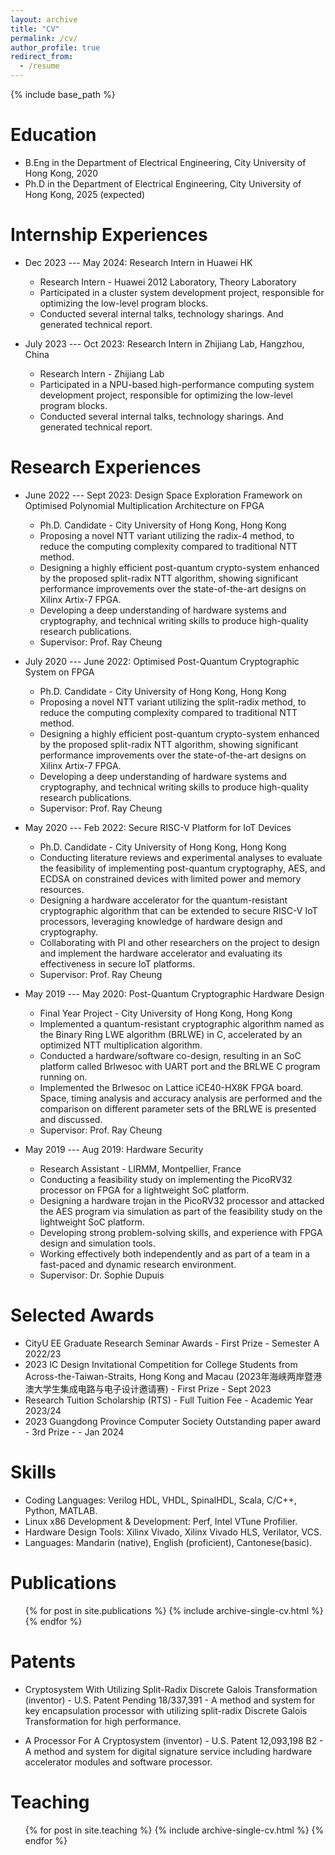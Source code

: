 ```yaml
---
layout: archive
title: "CV"
permalink: /cv/
author_profile: true
redirect_from:
  - /resume
---
```


{% include base_path %}

Education
======
* B.Eng in the Department of Electrical Engineering, City University of Hong Kong, 2020
* Ph.D in the Department of Electrical Engineering, City University of Hong Kong, 2025 (expected)

Internship Experiences
======
* Dec 2023 --- May 2024: Research Intern in Huawei HK
  * Research Intern - Huawei 2012 Laboratory, Theory Laboratory
  * Participated in a cluster system development project, responsible for optimizing the low-level program blocks.
  * Conducted several internal talks, technology sharings. And generated technical report. 

* July 2023 --- Oct 2023: Research Intern in Zhijiang Lab, Hangzhou, China
  * Research Intern - Zhijiang Lab
  * Participated in a NPU-based high-performance computing system development project, responsible for optimizing the low-level program blocks.
  * Conducted several internal talks, technology sharings. And generated technical report. 

Research Experiences
======
* June 2022 --- Sept 2023: Design Space Exploration Framework on Optimised Polynomial Multiplication Architecture on FPGA
  * Ph.D. Candidate - City University of Hong Kong, Hong Kong
  * Proposing a novel NTT variant utilizing the radix-4 method, to reduce the computing complexity compared to traditional NTT method.
  * Designing a highly efficient post-quantum crypto-system enhanced by the proposed split-radix NTT algorithm, showing significant performance improvements over the state-of-the-art designs on Xilinx Artix-7 FPGA.
  * Developing a deep understanding of hardware systems and cryptography, and technical writing skills to produce high-quality research publications. 
  * Supervisor: Prof. Ray Cheung

* July 2020 --- June 2022: Optimised Post-Quantum Cryptographic System on FPGA
  * Ph.D. Candidate - City University of Hong Kong, Hong Kong
  * Proposing a novel NTT variant utilizing the split-radix method, to reduce the computing complexity compared to traditional NTT method.
  * Designing a highly efficient post-quantum crypto-system enhanced by the proposed split-radix NTT algorithm, showing significant performance improvements over the state-of-the-art designs on Xilinx Artix-7 FPGA.
  * Developing a deep understanding of hardware systems and cryptography, and technical writing skills to produce high-quality research publications. 
  * Supervisor: Prof. Ray Cheung

* May 2020 --- Feb 2022: Secure RISC-V Platform for IoT Devices
  * Ph.D. Candidate - City University of Hong Kong, Hong Kong
  * Conducting literature reviews and experimental analyses to evaluate the feasibility of implementing post-quantum cryptography, AES, and ECDSA on constrained devices with limited power and memory resources.
  * Designing a hardware accelerator for the quantum-resistant cryptographic algorithm that can be extended to secure RISC-V IoT processors, leveraging knowledge of hardware design and cryptography.
  * Collaborating with PI and other researchers on the project to design and implement the hardware accelerator and evaluating its effectiveness in secure IoT platforms.
  * Supervisor: Prof. Ray Cheung

* May 2019 --- May 2020: Post-Quantum Cryptographic Hardware Design
  * Final Year Project - City University of Hong Kong, Hong Kong
  * Implemented a quantum-resistant cryptographic algorithm named as the Binary Ring LWE algorithm (BRLWE) in C, accelerated by an optimized NTT multiplication algorithm.
  * Conducted a hardware/software co-design, resulting in an SoC platform called Brlwesoc with UART port and the BRLWE C program running on.
  * Implemented the Brlwesoc on Lattice iCE40-HX8K FPGA board. Space, timing analysis and accuracy analysis are performed and the comparison on different parameter sets of the BRLWE is presented and discussed.
  * Supervisor: Prof. Ray Cheung

* May 2019 --- Aug 2019: Hardware Security
  * Research Assistant - LIRMM, Montpellier, France
  * Conducting a feasibility study on implementing the PicoRV32 processor on FPGA for a lightweight SoC platform.
  * Designing a hardware trojan in the PicoRV32 processor and attacked the AES program via simulation as part of the feasibility study on the lightweight SoC platform. 
  * Developing strong problem-solving skills, and experience with FPGA design and simulation tools.
  * Working effectively both independently and as part of a team in a fast-paced and dynamic research environment.
  * Supervisor: Dr. Sophie Dupuis
  
Selected Awards
======
* CityU EE Graduate Research Seminar Awards - First Prize - Semester A 2022/23
* 2023 IC Design Invitational Competition for College Students from Across-the-Taiwan-Straits, Hong Kong and Macau (2023年海峡两岸暨港澳大学生集成电路与电子设计邀请赛) - First Prize - Sept 2023
* Research Tuition Scholarship (RTS) - Full Tuition Fee - Academic Year 2023/24
* 2023 Guangdong Province Computer Society Outstanding paper award - 3rd Prize - - Jan 2024

Skills
======
* Coding Languages: Verilog HDL, VHDL, SpinalHDL, Scala, C/C++, Python, MATLAB.
* Linux x86 Development & Development: Perf, Intel VTune Profilier.
* Hardware Design Tools: Xilinx Vivado, Xilinx Vivado HLS, Verilator, VCS.
* Languages: Mandarin (native), English (proficient), Cantonese(basic).

Publications
======
  <ul>{% for post in site.publications %}
    {% include archive-single-cv.html %}
  {% endfor %}</ul>


Patents
======
* Cryptosystem With Utilizing Split-Radix Discrete Galois Transformation (inventor) - U.S. Patent Pending 18/337,391 - A method and system for key encapsulation processor with utilizing split-radix Discrete Galois Transformation for high performance.

* A Processor For A Cryptosystem (inventor) - U.S. Patent 12,093,198 B2 - A method and system for digital signature service including hardware accelerator modules and software processor.

<!-- Talks
======
  <ul>{% for post in site.talks %}
    {% include archive-single-talk-cv.html %}
  {% endfor %}</ul> -->
  
Teaching
======
  <ul>{% for post in site.teaching %}
    {% include archive-single-cv.html %}
  {% endfor %}</ul>
  
<!-- Service and leadership
======
* Currently signed in to 43 different slack teams -->

